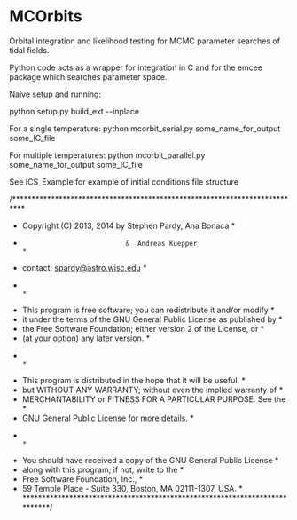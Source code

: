 MCOrbits
========

Orbital integration and likelihood testing for MCMC parameter searches of tidal fields.

Python code acts as a wrapper for integration in C and for the emcee package which searches parameter space.

Naive setup and running:

python setup.py build_ext --inplace

For a single temperature:
python mcorbit_serial.py some_name_for_output some_IC_file

For multiple temperatures:
python mcorbit_parallel.py some_name_for_output some_IC_file

See ICS_Example for example of initial conditions file structure

/***************************************************************************
 *   Copyright (C) 2013, 2014 by Stephen Pardy, Ana Bonaca                 * 
 *                               &  Andreas Kuepper                        *
 *   contact: spardy@astro.wisc.edu                                        *
 *                                                                         *
 *   This program is free software; you can redistribute it and/or modify  *
 *   it under the terms of the GNU General Public License as published by  *
 *   the Free Software Foundation; either version 2 of the License, or     *
 *   (at your option) any later version.                                   *
 *                                                                         *
 *   This program is distributed in the hope that it will be useful,       *
 *   but WITHOUT ANY WARRANTY; without even the implied warranty of        *
 *   MERCHANTABILITY or FITNESS FOR A PARTICULAR PURPOSE.  See the         *
 *   GNU General Public License for more details.                          *
 *                                                                         *
 *   You should have received a copy of the GNU General Public License     *
 *   along with this program; if not, write to the                         *
 *   Free Software Foundation, Inc.,                                       *
 *   59 Temple Place - Suite 330, Boston, MA  02111-1307, USA.             *
 ***************************************************************************/
